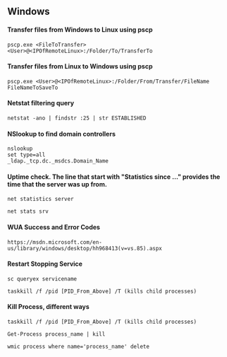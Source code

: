 ## Windows

#### Transfer files from Windows to Linux using pscp
```pscp.exe <FileToTransfer> <User>@<IPOfRemoteLinux>:/Folder/To/TransferTo```

#### Transfer files from Linux to Windows using pscp
```pscp.exe <User>@<IPOfRemoteLinux>:/Folder/From/Transfer/FileName FileNameToSaveTo```

#### Netstat filtering query
```netstat -ano | findstr :25 | str ESTABLISHED```

#### NSlookup to find domain controllers
```
nslookup
set type=all
_ldap._tcp.dc._msdcs.Domain_Name
```
#### Uptime check. The line that start with "Statistics since …" provides the time that the server was up from.

```net statistics server```

```net stats srv```

#### WUA Success and Error Codes
```https://msdn.microsoft.com/en-us/library/windows/desktop/hh968413(v=vs.85).aspx```

#### Restart Stopping Service

```sc queryex servicename```

```taskkill /f /pid [PID_From_Above] /T (kills child processes)```

#### Kill Process, different ways

```taskkill /f /pid [PID_From_Above] /T (kills child processes)```

```Get-Process process_name | kill```

```wmic process where name='process_name' delete```
